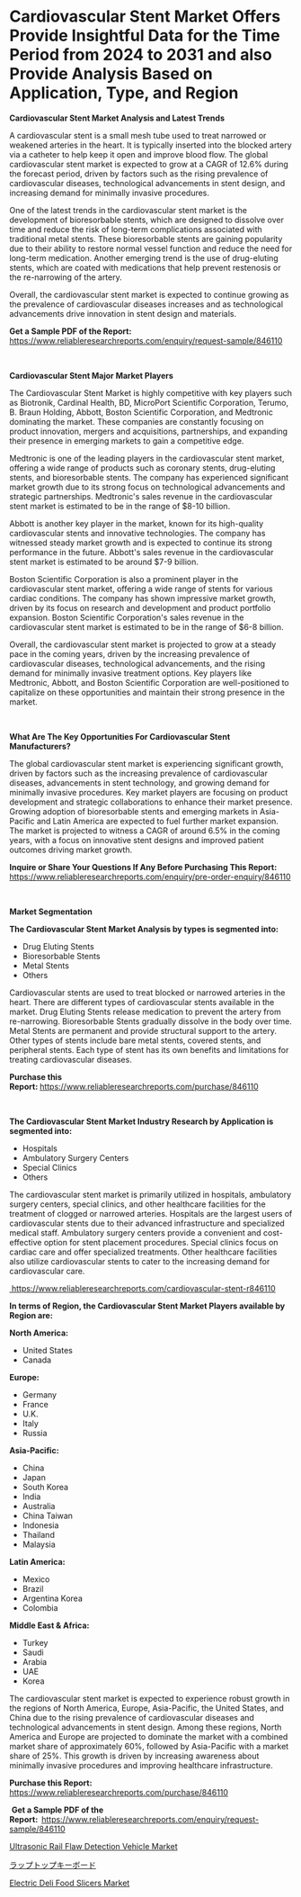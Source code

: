 <p><h1>Cardiovascular Stent Market Offers Provide Insightful Data for the Time Period from 2024 to 2031 and also Provide Analysis Based on Application, Type, and Region</h1></p><p><strong>Cardiovascular Stent Market Analysis and Latest Trends</strong></p>
<p><p>A cardiovascular stent is a small mesh tube used to treat narrowed or weakened arteries in the heart. It is typically inserted into the blocked artery via a catheter to help keep it open and improve blood flow. The global cardiovascular stent market is expected to grow at a CAGR of 12.6% during the forecast period, driven by factors such as the rising prevalence of cardiovascular diseases, technological advancements in stent design, and increasing demand for minimally invasive procedures.</p><p>One of the latest trends in the cardiovascular stent market is the development of bioresorbable stents, which are designed to dissolve over time and reduce the risk of long-term complications associated with traditional metal stents. These bioresorbable stents are gaining popularity due to their ability to restore normal vessel function and reduce the need for long-term medication. Another emerging trend is the use of drug-eluting stents, which are coated with medications that help prevent restenosis or the re-narrowing of the artery.</p><p>Overall, the cardiovascular stent market is expected to continue growing as the prevalence of cardiovascular diseases increases and as technological advancements drive innovation in stent design and materials.</p></p>
<p><strong>Get a Sample PDF of the Report:&nbsp;</strong> <a href="https://www.reliableresearchreports.com/enquiry/request-sample/846110">https://www.reliableresearchreports.com/enquiry/request-sample/846110</a></p>
<p>&nbsp;</p>
<p><strong>Cardiovascular Stent Major Market Players</strong></p>
<p><p>The Cardiovascular Stent Market is highly competitive with key players such as Biotronik, Cardinal Health, BD, MicroPort Scientific Corporation, Terumo, B. Braun Holding, Abbott, Boston Scientific Corporation, and Medtronic dominating the market. These companies are constantly focusing on product innovation, mergers and acquisitions, partnerships, and expanding their presence in emerging markets to gain a competitive edge.</p><p>Medtronic is one of the leading players in the cardiovascular stent market, offering a wide range of products such as coronary stents, drug-eluting stents, and bioresorbable stents. The company has experienced significant market growth due to its strong focus on technological advancements and strategic partnerships. Medtronic's sales revenue in the cardiovascular stent market is estimated to be in the range of $8-10 billion.</p><p>Abbott is another key player in the market, known for its high-quality cardiovascular stents and innovative technologies. The company has witnessed steady market growth and is expected to continue its strong performance in the future. Abbott's sales revenue in the cardiovascular stent market is estimated to be around $7-9 billion.</p><p>Boston Scientific Corporation is also a prominent player in the cardiovascular stent market, offering a wide range of stents for various cardiac conditions. The company has shown impressive market growth, driven by its focus on research and development and product portfolio expansion. Boston Scientific Corporation's sales revenue in the cardiovascular stent market is estimated to be in the range of $6-8 billion.</p><p>Overall, the cardiovascular stent market is projected to grow at a steady pace in the coming years, driven by the increasing prevalence of cardiovascular diseases, technological advancements, and the rising demand for minimally invasive treatment options. Key players like Medtronic, Abbott, and Boston Scientific Corporation are well-positioned to capitalize on these opportunities and maintain their strong presence in the market.</p></p>
<p>&nbsp;</p>
<p><strong>What Are The Key Opportunities For Cardiovascular Stent Manufacturers?</strong></p>
<p><p>The global cardiovascular stent market is experiencing significant growth, driven by factors such as the increasing prevalence of cardiovascular diseases, advancements in stent technology, and growing demand for minimally invasive procedures. Key market players are focusing on product development and strategic collaborations to enhance their market presence. Growing adoption of bioresorbable stents and emerging markets in Asia-Pacific and Latin America are expected to fuel further market expansion. The market is projected to witness a CAGR of around 6.5% in the coming years, with a focus on innovative stent designs and improved patient outcomes driving market growth.</p></p>
<p><strong>Inquire or Share Your Questions If Any Before Purchasing This Report:</strong> <a href="https://www.reliableresearchreports.com/enquiry/pre-order-enquiry/846110">https://www.reliableresearchreports.com/enquiry/pre-order-enquiry/846110</a></p>
<p>&nbsp;</p>
<p><strong>Market Segmentation</strong></p>
<p><strong>The Cardiovascular Stent Market Analysis by types is segmented into:</strong></p>
<p><ul><li>Drug Eluting Stents</li><li>Bioresorbable Stents</li><li>Metal Stents</li><li>Others</li></ul></p>
<p><p>Cardiovascular stents are used to treat blocked or narrowed arteries in the heart. There are different types of cardiovascular stents available in the market. Drug Eluting Stents release medication to prevent the artery from re-narrowing. Bioresorbable Stents gradually dissolve in the body over time. Metal Stents are permanent and provide structural support to the artery. Other types of stents include bare metal stents, covered stents, and peripheral stents. Each type of stent has its own benefits and limitations for treating cardiovascular diseases.</p></p>
<p><strong>Purchase this Report:&nbsp;</strong><a href="https://www.reliableresearchreports.com/purchase/846110">https://www.reliableresearchreports.com/purchase/846110</a></p>
<p>&nbsp;</p>
<p><strong>The Cardiovascular Stent Market Industry Research by Application is segmented into:</strong></p>
<p><ul><li>Hospitals</li><li>Ambulatory Surgery Centers</li><li>Special Clinics</li><li>Others</li></ul></p>
<p><p>The cardiovascular stent market is primarily utilized in hospitals, ambulatory surgery centers, special clinics, and other healthcare facilities for the treatment of clogged or narrowed arteries. Hospitals are the largest users of cardiovascular stents due to their advanced infrastructure and specialized medical staff. Ambulatory surgery centers provide a convenient and cost-effective option for stent placement procedures. Special clinics focus on cardiac care and offer specialized treatments. Other healthcare facilities also utilize cardiovascular stents to cater to the increasing demand for cardiovascular care.</p></p>
<p><a href="https://www.reliableresearchreports.com/cardiovascular-stent-r846110">&nbsp;https://www.reliableresearchreports.com/cardiovascular-stent-r846110</a></p>
<p><strong>In terms of Region, the Cardiovascular Stent Market Players available by Region are:</strong></p>
<p>
    <p> <strong> North America: </strong>
        <ul>
            <li>United States</li>
            <li>Canada</li>
        </ul>
        </p> 
    <p> <strong> Europe: </strong>
        <ul>
            <li>Germany</li>
            <li>France</li>
            <li>U.K.</li>
            <li>Italy</li>
            <li>Russia</li>
        </ul>
        </p> 
    <p> <strong> Asia-Pacific: </strong>
        <ul>
            <li>China</li>
            <li>Japan</li>
            <li>South Korea</li>
            <li>India</li>
            <li>Australia</li>
            <li>China Taiwan</li>
            <li>Indonesia</li>
            <li>Thailand</li>
            <li>Malaysia</li>
        </ul>
        </p> 
    <p> <strong> Latin America: </strong>
        <ul>
            <li>Mexico</li>
            <li>Brazil</li>
            <li>Argentina Korea</li>
            <li>Colombia</li>
        </ul>
        </p> 
    <p> <strong> Middle East & Africa: </strong>
        <ul>
            <li>Turkey</li>
            <li>Saudi</li>
            <li>Arabia</li>
            <li>UAE</li>
            <li>Korea</li>
        </ul>
    </p>
    </p>
<p><p>The cardiovascular stent market is expected to experience robust growth in the regions of North America, Europe, Asia-Pacific, the United States, and China due to the rising prevalence of cardiovascular diseases and technological advancements in stent design. Among these regions, North America and Europe are projected to dominate the market with a combined market share of approximately 60%, followed by Asia-Pacific with a market share of 25%. This growth is driven by increasing awareness about minimally invasive procedures and improving healthcare infrastructure.</p></p>
<p><strong>Purchase this Report: </strong><a href="https://www.reliableresearchreports.com/purchase/846110">https://www.reliableresearchreports.com/purchase/846110</a></p>
<p>&nbsp;<strong>Get a Sample PDF of the Report:&nbsp;&nbsp;</strong><a href="https://www.reliableresearchreports.com/enquiry/request-sample/846110">https://www.reliableresearchreports.com/enquiry/request-sample/846110</a></p>
<p><strong></strong></p>
<p><p><a href="https://github.com/ajohirul8010/Market-Research-Report-List-1/blob/main/ultrasonic-rail-flaw-detection-vehicle-market.md">Ultrasonic Rail Flaw Detection Vehicle Market</a></p><p><a href="https://github.com/KaliMetz2023/Market-Research-Report-List-1/blob/main/9442499168199.md">ラップトップキーボード</a></p><p><a href="https://github.com/goodweq44/Market-Research-Report-List-1/blob/main/electric-deli-food-slicers-market.md">Electric Deli Food Slicers Market</a></p></p>